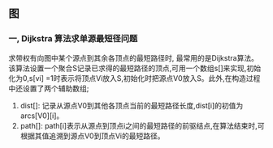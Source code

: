 ## 图

### 一, Dijkstra 算法求单源最短径问题

求带权有向图中某个源点到其余各顶点的最短路径时, 最常用的是Dijkstra算法。该算法设置一个聚合S记录已求得的最短路径的顶点,可用一个数组s[]来实现,初始化为0,s[vi] =1时表示将顶点Vi放入S,初始化时把源点V0放入S。此外,在构造过程中还设置了两个辅助数组;

1. dist[]: 记录从源点V0到其他各顶点当前的最短路径长度,dist[i]的初值为arcs[V0][i]。
2. path[]: path[i]表示从源点到顶点i之间的最短路径的前驱结点,在算法结束时,可根据其值追溯到源点V0到顶点Vi的最短路径。
